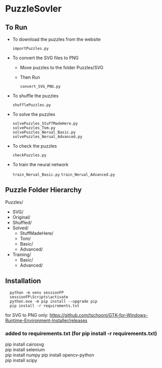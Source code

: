 # PuzzleSovler

## To Run

- To download the puzzles from the website

  `importPuzzles.py`

- To convert the SVG files to PNG

  - Move puzzles to the folder Puzzles/SVG
  - Then Run

    `convert_SVG_PNG.py`

- To shuffle the puzzles

  `shufflePuzzles.py`

- To solve the puzzles

      solvePuzzles_StuffMadeHere.py
      solvePuzzles_Tom.py
      solvePuzzles_Nerual_Basic.py
      solvePuzzles_Nerual_Advanced.py

- To check the puzzles

  `checkPuzzles.py`

- To train the neural network

  `train_Nerual_Basic.py`
  `train_Nerual_Advanced.py`

## Puzzle Folder Hierarchy

Puzzles/

- SVG/
- Original/
- Shuffled/
- Solved/
  - StuffMadeHere/
  - Tom/
  - Basic/
  - Advanced/
- Training/
  - Basic/
  - Advanced/

## Installation

      python -m venv sessionFP
      sessionFP\Scripts\activate
      python.exe -m pip install --upgrade pip
      pip install -r requirements.txt

for SVG to PNG only:
https://github.com/tschoonj/GTK-for-Windows-Runtime-Environment-Installer/releases

### added to requirements.txt (for pip install -r requirements.txt)
pip install cairosvg  
pip install selenium  
pip install numpy
pip install opencv-python  
pip install scipy  


